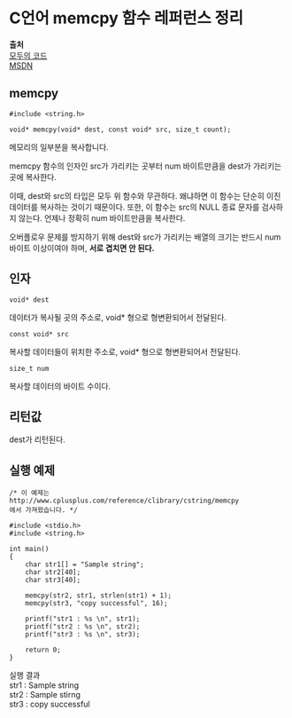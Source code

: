 # C언어 memcpy 함수 레퍼런스 정리
  
**출처**  
<a href = "https://modoocode.com/77">모두의 코드</a>  
<a href = "https://docs.microsoft.com/ko-kr/cpp/c-runtime-library/reference/memcpy-wmemcpy?view=vs-2019">MSDN</a>  
  
## memcpy
  
    #include <string.h>

    void* memcpy(void* dest, const void* src, size_t count);
  
메모리의 일부분을 복사합니다.  
  
memcpy 함수의 인자인 src가 가리키는 곳부터 num 바이트만큼을 dest가 가리키는 곳에 복사한다.  
  
이때, dest와 src의 타입은 모두 위 함수와 무관하다. 왜냐하면 이 함수는 단순히 이진 데이터를 복사하는 것이기 때문이다. 또한, 이 함수는 src의 NULL 종료 문자를 검사하지 않는다. 언제나 정확히 num 바이트만큼을 복사한다.  
  
오버플로우 문제를 방지하기 위해 dest와 src가 가리키는 배열의 크기는 반드시 num 바이트 이상이여야 하며, **서로 겹치면 안 된다.**  
  
## 인자
  
    void* dest
  
데이터가 복사될 곳의 주소로, void* 형으로 형변환되어서 전달된다.  
  
    const void* src
  
복사할 데이터들이 위치한 주소로, void* 형으로 형변환되어서 전달된다.  
  
    size_t num
  
복사할 데이터의 바이트 수이다.  
  
## 리턴값
  
dest가 리턴된다.  
  
## 실행 예제
  
    /* 이 예제는
    http://www.cplusplus.com/reference/clibrary/cstring/memcpy
    에서 가져왔습니다. */

    #include <stdio.h>
    #include <string.h>

    int main()
    {
        char str1[] = "Sample string";
        char str2[40];
        char str3[40];

        memcpy(str2, str1, strlen(str1) + 1);
        memcpy(str3, "copy successful", 16);
        
        printf("str1 : %s \n", str1);
        printf("str2 : %s \n", str2);
        printf("str3 : %s \n", str3);

        return 0;
    }
  
실행 결과  
str1 : Sample string  
str2 : Sample stirng  
str3 : copy successful  
